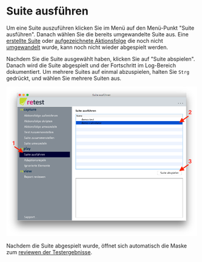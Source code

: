 
Suite ausführen
===============

Um eine Suite auszuführen klicken Sie im Menü auf den Menü-Punkt "Suite ausführen". 
Danach wählen Sie die bereits umgewandelte Suite aus. 
Eine [erstellte Suite](../recapture/suite-zusammenstellen.md) oder [aufgezeichnete Aktionsfolge](../recapture/aktionsfolge-aufzeichnen.md) die noch nicht [umgewandelt](../recapture/aktionsfolge-umwandeln.md) wurde, 
kann noch nicht wieder abgespielt werden.

Nachdem Sie die Suite ausgewählt haben, klicken Sie auf "Suite abspielen". 
Danach wird die Suite abgespielt und der Fortschritt im Log-Bereich dokumentiert.
Um mehrere Suites auf einmal abzuspielen, halten Sie `Strg` gedrückt, und wählen Sie mehrere Suiten aus.

![GUI screenshot Suite ausführen](suite-ausfuehren-1.png)

Nachdem die Suite abgespielt wurde, öffnet sich automatisch die Maske zum [reviewen der Testergebnisse](../review/index.md). 

